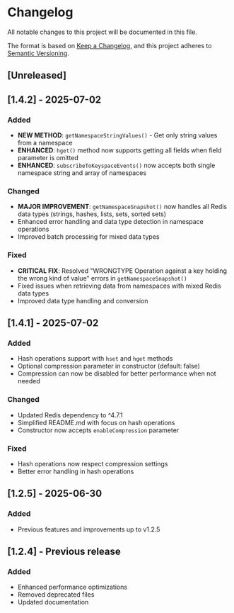 # Changelog

All notable changes to this project will be documented in this file.

The format is based on [Keep a Changelog](https://keepachangelog.com/en/1.0.0/),
and this project adheres to [Semantic Versioning](https://semver.org/spec/v2.0.0.html).

## [Unreleased]

## [1.4.2] - 2025-07-02

### Added
- **NEW METHOD**: `getNamespaceStringValues()` - Get only string values from a namespace
- **ENHANCED**: `hget()` method now supports getting all fields when field parameter is omitted
- **ENHANCED**: `subscribeToKeyspaceEvents()` now accepts both single namespace string and array of namespaces

### Changed
- **MAJOR IMPROVEMENT**: `getNamespaceSnapshot()` now handles all Redis data types (strings, hashes, lists, sets, sorted sets)
- Enhanced error handling and data type detection in namespace operations
- Improved batch processing for mixed data types

### Fixed
- **CRITICAL FIX**: Resolved "WRONGTYPE Operation against a key holding the wrong kind of value" errors in `getNamespaceSnapshot()`
- Fixed issues when retrieving data from namespaces with mixed Redis data types
- Improved data type handling and conversion

## [1.4.1] - 2025-07-02

### Added
- Hash operations support with `hset` and `hget` methods
- Optional compression parameter in constructor (default: false)
- Compression can now be disabled for better performance when not needed

### Changed
- Updated Redis dependency to ^4.7.1
- Simplified README.md with focus on hash operations
- Constructor now accepts `enableCompression` parameter

### Fixed
- Hash operations now respect compression settings
- Better error handling in hash operations

## [1.2.5] - 2025-06-30

### Added
- Previous features and improvements up to v1.2.5

## [1.2.4] - Previous release

### Added
- Enhanced performance optimizations
- Removed deprecated files
- Updated documentation
